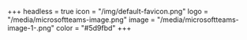 +++
headless = true
icon = "/img/default-favicon.png"
logo = "/media/microsoftteams-image.png"
image = "/media/microsoftteams-image-1-.png"
color = "#5d9fbd"
+++
